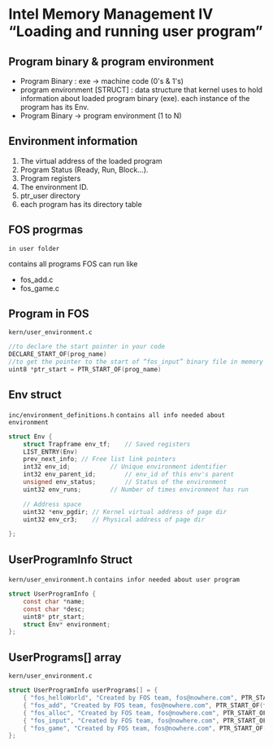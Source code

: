 # Intel Memory Management IV “Loading and running user program”

## Program binary & program environment 
- Program Binary : exe -> machine code (0's & 1's) 
- program environment [STRUCT] : data structure that kernel uses to hold information about loaded program binary (exe). each instance of the program has its Env.
- Program Binary -> program environment (1 to N)

## Environment information

1. The virtual address of the loaded program 
2. Program Status (Ready, Run, Block…).
3. Program registers
4. The environment ID.
5. ptr_user directory 
6. each program has its directory table   

## FOS progrmas 
`in user folder`

contains all programs FOS can run like  

- fos_add.c
- fos_game.c 

## Program in FOS  
`kern/user_environment.c`


```c
//to declare the start pointer in your code
DECLARE_START_OF(prog_name)		
//to get the pointer to the start of “fos_input” binary file in memory
uint8 *ptr_start = PTR_START_OF(prog_name) 
```

## Env struct
`inc/environment_definitions.h` 
`contains all info needed about environment`
```c
struct Env {
	struct Trapframe env_tf;	// Saved registers
	LIST_ENTRY(Env)
	prev_next_info;	// Free list link pointers
	int32 env_id;			// Unique environment identifier
	int32 env_parent_id;		// env_id of this env's parent
	unsigned env_status;		// Status of the environment
	uint32 env_runs;		// Number of times environment has run

	// Address space
	uint32 *env_pgdir; // Kernel virtual address of page dir
	uint32 env_cr3;	   // Physical address of page dir

};
```

## UserProgramInfo Struct
`kern/user_environment.h`
`contains infor needed about user program`
```c
struct UserProgramInfo {
	const char *name;
	const char *desc;
	uint8* ptr_start;
	struct Env* environment;
};
```

## UserPrograms[] array 
`kern/user_environment.c` 

```c
struct UserProgramInfo userPrograms[] = {
	{ "fos_helloWorld", "Created by FOS team, fos@nowhere.com", PTR_START_OF(fos_helloWorld), 0 },
	{ "fos_add", "Created by FOS team, fos@nowhere.com", PTR_START_OF(fos_add), 0},
	{ "fos_alloc", "Created by FOS team, fos@nowhere.com", PTR_START_OF(fos_alloc), 0},
	{ "fos_input", "Created by FOS team, fos@nowhere.com", PTR_START_OF(fos_input), 0},
	{ "fos_game", "Created by FOS team, fos@nowhere.com", PTR_START_OF(game), 0},
};
```

